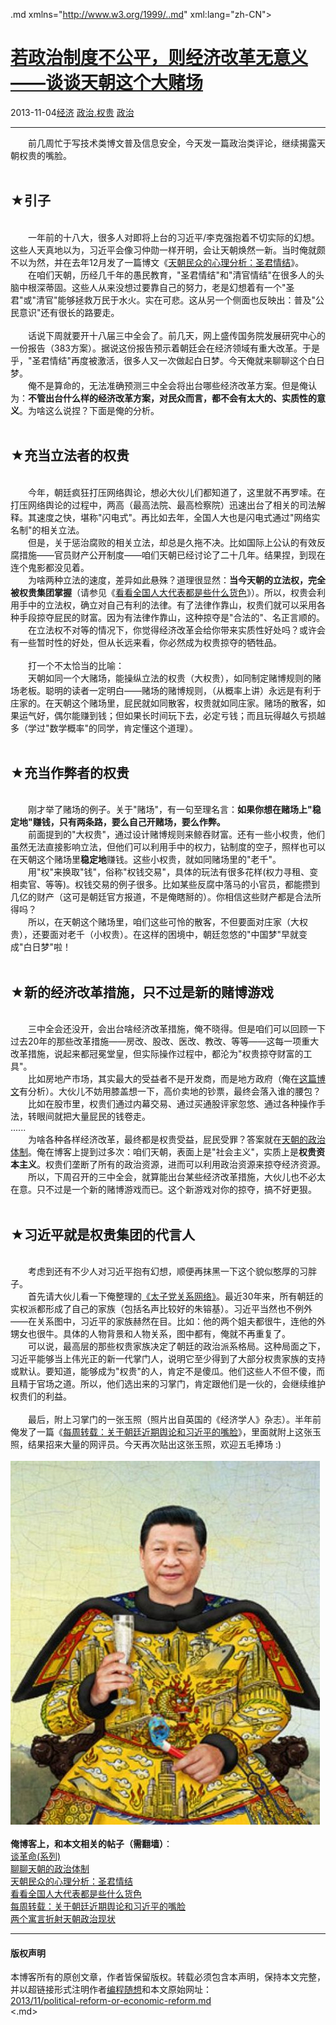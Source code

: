 <!DOCTYPE.md>
.md xmlns="http://www.w3.org/1999/..md" xml:lang="zh-CN">
<head>
<meta http-equiv="Content-Type" content="text.md; charset=utf-8" />
<meta name="generator" content="Python script by program.think@gmail.com" />
<meta name="provider" content="program-think.blogspot.com" />
<link type="text/css" rel="stylesheet" href="../../css/program-think.css" />
<title>若政治制度不公平，则经济改革无意义——谈谈天朝这个大赌场 - 编程随想的博客</title>
</head>
<body>
<div id="main" style="width:100%;">
<h1><a href="../../index.md" title="回到首页">若政治制度不公平，则经济改革无意义——谈谈天朝这个大赌场</a></h1>
<div class="post-info"><span class="date-header">2013-11-04</span><a href="../../tags/E7BB8FE6B58E.md" class="tag">经济</a> <a href="../../tags/E694BFE6B2BB.E69D83E8B4B5.md" class="tag">政治.权贵</a> <a href="../../tags/E694BFE6B2BB.md" class="tag">政治</a> </div>
<hr>
<div class="post">
&#12288;&#12288;前几周忙于写技术类博文普及信息安全，今天发一篇政治类评论，继续揭露天朝权贵的嘴脸。<br /><br /><h2>★引子</h2><br />&#12288;&#12288;一年前的十八大，很多人对即将上台的习近平/李克强抱着不切实际的幻想。这些人天真地以为，习近平会像习仲勋一样开明，会让天朝焕然一新。当时俺就颇不以为然，并在去年12月发了一篇博文《<a href="../../2012/12/emperor-complex.md">天朝民众的心理分析：圣君情结</a>》。<br />&#12288;&#12288;在咱们天朝，历经几千年的愚民教育，"圣君情结"和"清官情结"在很多人的头脑中根深蒂固。这些人从来没想过要靠自己的努力，老是幻想着有一个"圣君"或"清官"能够拯救万民于水火。实在可悲。这从另一个侧面也反映出：普及"公民意识"还有很长的路要走。<br /><br />&#12288;&#12288;话说下周就要开十八届三中全会了。前几天，网上盛传国务院发展研究中心的一份报告（383方案）。据说这份报告预示着朝廷会在经济领域有重大改革。于是乎，"圣君情结"再度被激活，很多人又一次做起白日梦。今天俺就来聊聊这个白日梦。<br />&#12288;&#12288;俺不是算命的，无法准确预测三中全会将出台哪些经济改革方案。但是俺认为：<b>不管出台什么样的经济改革方案，对民众而言，都不会有太大的、实质性的意义</b>。为啥这么说捏？下面是俺的分析。<a name='more'></a><!--program-think--><br /><br /><h2>★充当立法者的权贵</h2><br />&#12288;&#12288;今年，朝廷疯狂打压网络舆论，想必大伙儿们都知道了，这里就不再罗嗦。在打压网络舆论的过程中，两高（最高法院、最高检察院）迅速出台了相关的司法解释。其速度之快，堪称"闪电式"。再比如去年，全国人大也是闪电式通过"网络实名制"的相关立法。<br />&#12288;&#12288;但是，关于惩治腐败的相关立法，却总是久拖不决。比如国际上公认的有效反腐措施——官员财产公开制度——咱们天朝已经讨论了二十几年。结果捏，到现在连个鬼影都没见着。<br />&#12288;&#12288;为啥两种立法的速度，差异如此悬殊？道理很显然：<b>当今天朝的立法权，完全被权贵集团掌握</b>（请参见《<a href="../../2012/03/national-people-congress.md">看看全国人大代表都是些什么货色</a>》）。所以，权贵会利用手中的立法权，确立对自己有利的法律。有了法律作靠山，权贵们就可以采用各种手段掠夺屁民的财富。因为有法律作靠山，这种掠夺是"合法的"、名正言顺的。<br />&#12288;&#12288;在立法权不对等的情况下，你觉得经济改革会给你带来实质性好处吗？或许会有一些暂时性的好处，但从长远来看，你必然成为权贵掠夺的牺牲品。<br /><br />&#12288;&#12288;打一个不太恰当的比喻：<br />&#12288;&#12288;天朝如同一个大赌场，能操纵立法的权贵（大权贵），如同制定赌博规则的赌场老板。聪明的读者一定明白——赌场的赌博规则，（从概率上讲）永远是有利于庄家的。在天朝这个赌场里，屁民就如同散客，权贵就如同庄家。赌场的散客，如果运气好，偶尔能赚到钱；但如果长时间玩下去，必定亏钱；而且玩得越久亏损越多（学过"数学概率"的同学，肯定懂这个道理）。<br /><br /><h2>★充当作弊者的权贵</h2><br />&#12288;&#12288;刚才举了赌场的例子。关于"赌场"，有一句至理名言：<b>如果你想在赌场上"</b><b><b>稳定地</b>"赚钱，只有两条路，要么自己开赌场，要么作弊。</b><br />&#12288;&#12288;前面提到的"大权贵"，通过设计赌博规则来鲸吞财富。还有一些小权贵，他们虽然无法直接影响立法，但他们可以利用手中的权力，钻制度的空子，照样也可以在天朝这个赌场里<b>稳定地</b>赚钱。这些小权贵，就如同赌场里的"老千"。<br />&#12288;&#12288;用"权"来换取"钱"，俗称"权钱交易"，具体的玩法有很多花样(权力寻租、变相卖官、等等)。权钱交易的例子很多。比如某些反腐中落马的小官员，都能攒到几亿的财产（这可是朝廷官方报道，不是俺瞎掰的）。你相信这些财产都是合法所得吗？<br />&#12288;&#12288;所以，在天朝这个赌场里，咱们这些可怜的散客，不但要面对庄家（大权贵），还要面对老千（小权贵）。在这样的困境中，朝廷忽悠的"中国梦"早就变成"白日梦"啦！<br /><br /><h2>★新的经济改革措施，只不过是新的赌博游戏</h2><br />&#12288;&#12288;三中全会还没开，会出台啥经济改革措施，俺不晓得。但是咱们可以回顾一下过去20年的那些改革措施——房改、股改、医改、教改、等等——这每一项重大改革措施，说起来都冠冕堂皇，但实际操作过程中，都沦为"权贵掠夺财富的工具"。<br />&#12288;&#12288;比如房地产市场，其实最大的受益者不是开发商，而是地方政府（俺在<a href="../../2012/03/think-what-how-why.md">这篇博文</a>有分析）。大伙儿不妨用膝盖想一下，高价卖地的钞票，最终会落入谁的腰包？<br />&#12288;&#12288;比如在股市里，权贵们通过内幕交易、通过买通股评家忽悠、通过各种操作手法，转眼间就把大量屁民的钱卷走。<br />......<br />&#12288;&#12288;为啥各种各样经济改革，最终都是权贵受益，屁民受罪？答案就在<a href="../../2012/07/form-of-government-in-china.md">天朝的政治体制</a>。俺在博客上提到过多次：咱们天朝，表面上是"社会主义"，实质上是<b>权贵资本主义</b>。权贵们垄断了所有的政治资源，进而可以利用政治资源来掠夺经济资源。<br />&#12288;&#12288;所以，下周召开的三中全会，就算能出台某些经济改革措施，大伙儿也不必太在意。只不过是一个新的赌博游戏而已。这个新游戏对你的掠夺，搞不好更狠。<br /><br /><h2>★习近平就是权贵集团的代言人</h2><br />&#12288;&#12288;考虑到还有不少人对习近平抱有幻想，顺便再抹黑一下这个貌似憨厚的习胖子。<br />&#12288;&#12288;首先请大伙儿看一下俺整理的<a href="../../2013/03/princelings.md">《太子党关系网络》</a>。最近30年来，所有朝廷的实权派都形成了自己的家族（包括名声比较好的朱镕基）。习近平当然也不例外——在关系图中，习近平的家族赫然在目。比如：他的两个姐夫都很牛，连他的外甥女也很牛。具体的人物背景和人物关系，图中都有，俺就不再重复了。<br />&#12288;&#12288;可以说，最高层的那些权贵家族决定了朝廷的政治派系格局。这种局面之下，习近平能够当上伟光正的新一代掌门人，说明它至少得到了大部分权贵家族的支持或默认。要知道，能够成为"权贵"的人，肯定不是傻瓜。他们这些人不但不傻，而且精于官场之道。所以，他们选出来的习掌门，肯定跟他们是一伙的，会继续维护权贵们的利益。<br /><br />&#12288;&#12288;最后，附上习掌门的一张玉照（照片出自英国的《经济学人》杂志）。半年前俺发了一篇《<a href="../../2013/06/weekly-share-53.md">每周转载：关于朝廷近期舆论和习近平的嘴脸</a>》，里面就附上这张玉照，结果招来大量的网评员。今天再次贴出这张玉照，欢迎五毛捧场 :)<br /><br /><img src="../../images/2013/11/gzNOR_TNAS-iXutvMNBS4SLG2T---KtL5km_voLKF1Hi7r64wUAIPCjetRGkCwZvMEkV8TjEeL0YOCYSAoB84aVEyadfP5FdwcaxgAS_VypCPWwaICeY_OPhLY4" alt="不见图 请翻墙"><br /><br /><b>俺博客上，和本文相关的帖子（需翻墙）</b>：<br /><a href="../../2011/12/revolution-0.md">谈革命(系列)</a><br /><a href="../../2012/07/form-of-government-in-china.md">聊聊天朝的政治体制</a><br /><a href="../../2012/12/emperor-complex.md">天朝民众的心理分析：圣君情结</a><br /><a href="../../2012/03/national-people-congress.md">看看全国人大代表都是些什么货色</a><br /><a href="../../2013/06/weekly-share-53.md">每周转载：关于朝廷近期舆论和习近平的嘴脸</a><br /><a href="../../2012/11/political-fable.md">两个寓言折射天朝政治现状</a><div class="blogger-post-footer">
</div>
<hr>
<div class="copyright">
<h4>版权声明</h4>
本博客所有的原创文章，作者皆保留版权。转载必须包含本声明，保持本文完整，并以超链接形式注明作者<a href="mailto:program.think@gmail.com">编程随想</a>和本文原始网址：<br>
<a href="2013/11/political-reform-or-economic-reform.md">2013/11/political-reform-or-economic-reform.md</a>
</div>
</div>
</body>
<.md>
